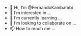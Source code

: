 - 👋 Hi, I’m @FernandoKambambi
- 👀 I’m interested in ...
- 🌱 I’m currently learning ...
- 💞️ I’m looking to collaborate on ...
- 📫 How to reach me ...

<!---
FernandoKambambi/FernandoKambambi is a ✨ special ✨ repository because its `README.md` (this file) appears on your GitHub profile.
You can click the Preview link to take a look at your changes.
--->
